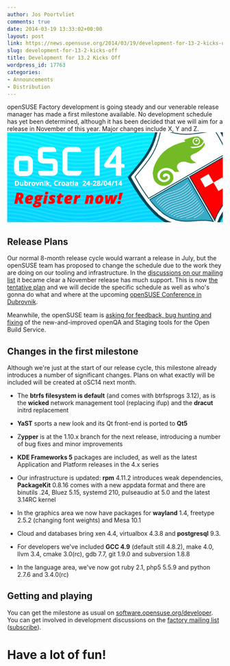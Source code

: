 ```yaml
---
author: Jos Poortvliet
comments: true
date: 2014-03-19 13:33:02+00:00
layout: post
link: https://news.opensuse.org/2014/03/19/development-for-13-2-kicks-off/
slug: development-for-13-2-kicks-off
title: Development for 13.2 Kicks Off
wordpress_id: 17763
categories:
- Announcements
- Distribution
---
```


openSUSE Factory development is going steady and our venerable release manager has made a first milestone available. No development schedule has yet been determined, although it has been decided that we will aim for a release in November of this year. Major changes include X, Y and Z.
[![oSC14 banner](/wp-content/uploads/2014/03/720x300.jpg)](http://conference.opensuse.org)


## Release Plans


Our normal 8-month release cycle would warrant a release in July, but the openSUSE team has proposed to change the schedule due to the work they are doing on our tooling and infrastructure. In the [discussions on our mailing list](http://lists.opensuse.org/opensuse-factory/2014-01/msg00350.html) it became clear a November release has much support. This is now [the tentative plan](http://lizards.opensuse.org/2014/02/03/trying-to-add-some-light/) and we will decide the specific schedule as well as who's gonna do what and where at the upcoming [openSUSE Conference in Dubrovnik](http://conference.opensuse.org).

Meanwhile, the openSUSE team is [asking for feedback, bug hunting and fixing](http://lizards.opensuse.org/2014/03/13/help-yourselves-to-our-low-hanging-fruit/) of the new-and-improved openQA and Staging tools for the Open Build Service.


## Changes in the first milestone


Although we're just at the start of our release cycle, this milestone already introduces a number of significant changes. Plans on what exactly will be included will be created at oSC14 next month.



	
  * The **btrfs filesystem is default** (and comes with btrfsprogs 3.12), as is the **wicked** network management tool (replacing ifup) and the **dracut** initrd replacement

	
  * **YaST** sports a new look and its Qt front-end is ported to **Qt5**

	
  * Z**ypper** is at the 1.10.x branch for the next release, introducing a number of bug fixes and minor improvements

	
  * **KDE Frameworks 5** packages are included, as well as the latest Application and Platform releases in the 4.x series

	
  * Our infrastructure is updated: **rpm** 4.11.2 introduces weak dependencies, **PackageKit** 0.8.16 comes with a new appdata format and there are binutils .24, Bluez 5.15, systemd 210, pulseaudio at 5.0 and the latest 3.14RC kernel

	
  * In the graphics area we now have packages for **wayland** 1.4, freetype 2.5.2 (changing font weights) and Mesa 10.1

	
  * Cloud and databases bring xen 4.4, virtualbox 4.3.8 and **postgresql** 9.3.

	
  * For developers we've included **GCC 4.9** (default still 4.8.2), make 4.0, llvm 3.4, cmake 3.0(rc), gdb 7.7, git 1.9.0 and subversion 1.8.8

	
  * In the language area, we've now got ruby 2.1, php5 5.5.9 and python 2.7.6 and 3.4.0(rc)





## Getting and playing


You can get the milestone as usual on [software.opensuse.org/developer](http://software.opensuse.org/developer). You can get involved in development discussions on the [factory mailing list](http://lists.opensuse.org/opensuse-factory/) ([subscribe](mailto:opensuse-factory+subscribe@opensuse.org)).



# Have a lot of fun!
